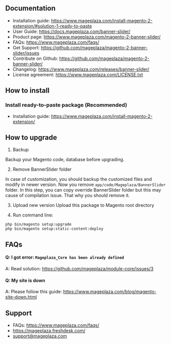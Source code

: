 ## Documentation

-   Installation guide: https://www.mageplaza.com/install-magento-2-extension/#solution-1-ready-to-paste
-   User Guide: https://docs.mageplaza.com/banner-slider/
-   Product page: https://www.mageplaza.com/magento-2-banner-slider/
-   FAQs: https://www.mageplaza.com/faqs/
-   Get Support: https://github.com/mageplaza/magento-2-banner-slider/issues
-   Contribute on Github: https://github.com/mageplaza/magento-2-banner-slider/
-   Changelog: https://www.mageplaza.com/releases/banner-slider/
-   License agreement: https://www.mageplaza.com/LICENSE.txt

## How to install

### Install ready-to-paste package (Recommended)

-   Installation guide: https://www.mageplaza.com/install-magento-2-extension/

## How to upgrade

1. Backup

Backup your Magento code, database before upgrading.

2. Remove BannerSlider folder

In case of customization, you should backup the customized files and modify in newer version.
Now you remove `app/code/Mageplaza/BannerSlider` folder. In this step, you can copy override BannerSlider folder but this may cause of compilation issue. That why you should remove it.

3. Upload new version
   Upload this package to Magento root directory

4. Run command line:

```
php bin/magento setup:upgrade
php bin/magento setup:static-content:deploy
```

## FAQs

#### Q: I got error: `Mageplaza_Core has been already defined`

A: Read solution: https://github.com/mageplaza/module-core/issues/3

#### Q: My site is down

A: Please follow this guide: https://www.mageplaza.com/blog/magento-site-down.html

## Support

-   FAQs: https://www.mageplaza.com/faqs/
-   https://mageplaza.freshdesk.com/
-   support@mageplaza.com

